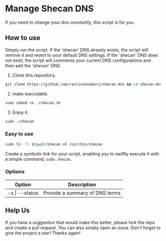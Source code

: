 # Manage Shecan DNS
If you need to change your dns constantly, this script is for you.

## How to use
Simply run the script. If the 'shecan' DNS already exists, the script will remove it and revert to your default DNS settings. If the 'shecan' DNS does not exist, the script will comments your current DNS configurations and then add the 'shecan' DNS.

1. Clone this repository.
```bash
git clone https://github.com/rastinsenobari/shecan-dns && cd shecan-dns
```

2. make executable.
```bash
sudo chmod +x ./shecan.sh
```

3. Enjoy it.
```bash
sudo ./shecan
```

### Easy to use
```bash
sudo ln -fs $(pwd)/shecan.sh /usr/bin/shecan
```
Create a symbolic link for your script, enabling you to swiftly execute it with a simple command, `sudo shecan`.

### Options

| Option | Description |
| ----------- | ----------- |
| -s \| --status | Provide a summary of DNS terms  |

## Help Us
If you have a suggestion that would make this better, please fork the repo and create a pull request. You can also simply open an issue. Don't forget to give the project a star! Thanks again!